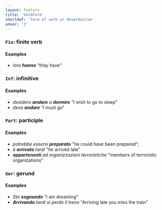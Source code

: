 ```yaml
---
layout: feature
title: 'VerbForm'
shortdef: 'form of verb or deverbative'
udver: '2'
---
```


### <a name="Fin">`Fin`</a>: finite verb

#### Examples

* _loro <b>hanno</b>_ "they have"

### <a name="Inf">`Inf`</a>: infinitive

#### Examples

* _desidero <b>andare</b> a <b>dormire</b>_ "I wish to go to sleep"
* _devo <b>andare</b>_ “I must go”

### <a name="Part">`Part`</a>: participle

#### Examples

* _potrebbe essersi <b>preparato</b>_ "he could have been prepared";
* _è <b>arrivato</b> tardi_ "he arrived late"
* _<b>appartenenti</b> ad organizzazioni terroristiche_ "members of terroristic organizations"

### <a name="Ger">`Ger`</a>: gerund

#### Examples

* _Sto <b>sognando</b>_ "I am dreaming"
* _<b>Arrivando</b> tardi si perde il treno_ "Arriving late you miss the train"

<!-- Interlanguage links updated Čt lis 12 09:43:07 CET 2020 -->
